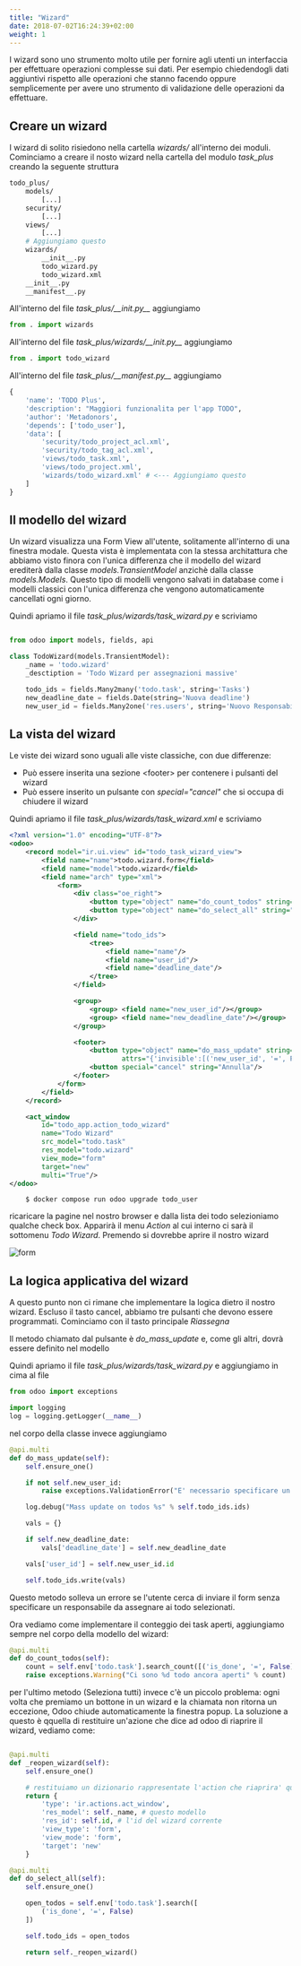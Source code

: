 ```yaml
---
title: "Wizard"
date: 2018-07-02T16:24:39+02:00
weight: 1
---
```


I wizard sono uno strumento molto utile per fornire agli utenti un interfaccia per effettuare operazioni complesse sui dati. Per esempio chiedendogli dati aggiuntivi rispetto alle operazioni che stanno facendo oppure semplicemente per avere uno strumento di validazione delle operazioni da effettuare.

## Creare un wizard

I wizard di solito risiedono nella cartella _wizards/_ all'interno dei moduli. Cominciamo a creare il nosto wizard nella cartella del modulo _task\_plus_
creando la seguente struttura

```bash
todo_plus/
    models/
        [...]
    security/
        [...]
    views/
        [...]
    # Aggiungiamo questo
    wizards/
        __init__.py
        todo_wizard.py
        todo_wizard.xml
    __init__.py
    __manifest__.py
```

All'interno del file _task\_plus/\_\_init.py\_\__ aggiungiamo

```python
from . import wizards
```

All'interno del file _task\_plus/wizards/\_\_init.py\_\__ aggiungiamo

```python
from . import todo_wizard
```

All'interno del file _task\_plus/\_\_manifest.py\_\__ aggiungiamo

```python
{
    'name': 'TODO Plus',
    'description': "Maggiori funzionalita per l'app TODO",
    'author': 'Metadonors',
    'depends': ['todo_user'],
    'data': [
        'security/todo_project_acl.xml',
        'security/todo_tag_acl.xml',
        'views/todo_task.xml',
        'views/todo_project.xml',
        'wizards/todo_wizard.xml' # <--- Aggiungiamo questo
    ]
}
```

## Il modello del wizard

Un wizard visualizza una Form View all'utente, solitamente all'interno di una finestra modale. Questa vista è implementata con la stessa architattura che abbiamo visto finora con l'unica differenza che il modello del wizard erediterà dalla classe _models.TransientModel_ anzichè dalla classe _models.Models_. Questo tipo di modelli vengono salvati in database come i modelli classici con l'unica differenza che vengono automaticamente cancellati ogni giorno.

Quindi apriamo il file _task\_plus/wizards/task\_wizard.py_ e scriviamo

```python

from odoo import models, fields, api

class TodoWizard(models.TransientModel):
    _name = 'todo.wizard'
    _desctiption = 'Todo Wizard per assegnazioni massive'

    todo_ids = fields.Many2many('todo.task', string='Tasks')
    new_deadline_date = fields.Date(string='Nuova deadline')
    new_user_id = fields.Many2one('res.users', string='Nuovo Responsabile')
```

## La vista del wizard

Le viste dei wizard sono uguali alle viste classiche, con due differenze:

- Può essere inserita una sezione \<footer\> per contenere i pulsanti del wizard
- Può essere inserito un pulsante con _special="cancel"_ che si occupa di chiudere il wizard

Quindi apriamo il file _task\_plus/wizards/task\_wizard.xml_ e scriviamo

```xml
<?xml version="1.0" encoding="UTF-8"?>
<odoo>
    <record model="ir.ui.view" id="todo_task_wizard_view">
        <field name="name">todo.wizard.form</field>
        <field name="model">todo.wizard</field>
        <field name="arch" type="xml">
            <form>
                <div class="oe_right">
                    <button type="object" name="do_count_todos" string="Conta"/>
                    <button type="object" name="do_select_all" string="Seleziona tutti"/>
                </div>

                <field name="todo_ids">
                    <tree>
                        <field name="name"/>
                        <field name="user_id"/>
                        <field name="deadline_date"/>
                    </tree>
                </field>

                <group>
                    <group> <field name="new_user_id"/></group>
                    <group> <field name="new_deadline_date"/></group>
                </group>

                <footer>
                    <button type="object" name="do_mass_update" string="Riassegna" class="oe_highlight"
                            attrs="{'invisible':[('new_user_id', '=', False)]}"/>
                    <button special="cancel" string="Annulla"/>
                </footer>
            </form>
        </field>
    </record>

    <act_window
        id="todo_app.action_todo_wizard"
        name="Todo Wizard"
        src_model="todo.task"
        res_model="todo.wizard"
        view_mode="form"
        target="new"
        multi="True"/>
</odoo>

```

```
    $ docker compose run odoo upgrade todo_user
```

ricaricare la pagine nel nostro browser e dalla lista dei todo selezioniamo qualche check box. Apparirà il menu _Action_ al cui interno ci sarà il sottomenu _Todo Wizard_. Premendo si dovrebbe aprire il nostro wizard

![form](/odoo.workshop/screen/wizards/form.png?width=60pc)



## La logica applicativa del wizard

A questo punto non ci rimane che implementare la logica dietro il nostro wizard. Escluso il tasto cancel, abbiamo tre pulsanti che devono essere programmati. Cominciamo con il tasto principale _Riassegna_

Il metodo chiamato dal pulsante è _do\_mass\_update_ e, come gli altri, dovrà essere definito nel modello

Quindi apriamo il file _task\_plus/wizards/task\_wizard.py_ e aggiungiamo in cima al file

```python
from odoo import exceptions

import logging
log = logging.getLogger(__name__)
```

nel corpo della classe invece aggiungiamo

```python
@api.multi
def do_mass_update(self):
    self.ensure_one()

    if not self.new_user_id:
        raise exceptions.ValidationError("E' necessario specificare un utente")

    log.debug("Mass update on todos %s" % self.todo_ids.ids)

    vals = {}

    if self.new_deadline_date:
        vals['deadline_date'] = self.new_deadline_date

    vals['user_id'] = self.new_user_id.id

    self.todo_ids.write(vals)

```

Questo metodo solleva un errore se l'utente cerca di inviare il form senza specificare un responsabile da assegnare ai todo selezionati.

Ora vediamo come implementare il conteggio dei task aperti, aggiungiamo sempre nel corpo della modello del wizard:

```python
@api.multi
def do_count_todos(self):
    count = self.env['todo.task'].search_count([('is_done', '=', False)])
    raise exceptions.Warning("Ci sono %d todo ancora aperti" % count)
```

per l'ultimo metodo (Seleziona tutti) invece c'è un piccolo problema: ogni volta che premiamo un bottone in un wizard e la chiamata non ritorna un eccezione, Odoo chiude automaticamente la finestra popup. La soluzione a questo è qquella di restituire un'azione che dice ad odoo di riaprire il wizard, vediamo come:

```python

@api.multi
def _reopen_wizard(self):
    self.ensure_one()

    # restituiamo un dizionario rappresentate l'action che riaprira' questo wizard
    return {
        'type': 'ir.actions.act_window',
        'res_model': self._name, # questo modello
        'res_id': self.id, # l'id del wizard corrente
        'view_type': 'form',
        'view_mode': 'form',
        'target': 'new'
    }

@api.multi
def do_select_all(self):
    self.ensure_one()

    open_todos = self.env['todo.task'].search([
        ('is_done', '=', False)
    ])

    self.todo_ids = open_todos

    return self._reopen_wizard()

```


